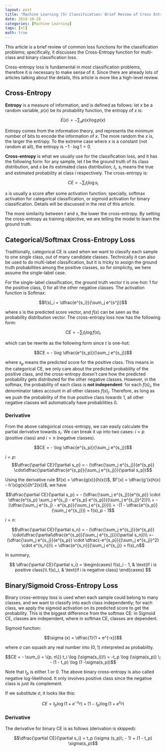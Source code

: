 ```yaml
---
layout: post
title: "Machine Learning (5) Classification: Brief Review of Cross Entropy Loss"
date: 2018-10-28
categories: [Machine Learning]
tags: [ml]
math: true
---
```


This article is a brief review of common loss functions for the classification problems; specifically, it discusses the Cross-Entropy function for multi-class and binary classification loss.

Cross-entropy loss is fundamental in most classification problems, therefore it is necessary to make sense of it. Since there are already lots of articles talking about the details, this article is more like a high-level review.

## Cross-Entropy

**Entropy** is a measure of information, and is defined as follows: let $x$ be a random variable, $p(x)$ be its probability function, the entropy of $x$ is:

$$E(x) = - \sum_x p(x) \log p(x)$$

Entropy comes from the information theory, and represents the minimum number of bits to encode the information of $x$. The more random the $x$ is, the larger the entropy. To the extreme case where $x$ is a constant (not random at all), the entropy is $- 1 \cdot \log 1 = 0$.

**Cross-entropy** is what we usually use for the classification loss, and it has the following form: for any sample, let $t$ be the ground truth of its class distribution, and $s$ be its estimated class distribution; $t_i$, $s_i$ means the true and estimated probability at class $i$ respectively. The cross-entropy is:

$$CE = - \sum_i t_i \log s_i$$

$s$ is usually a score after some activation function; specially, softmax activation for categorical classification, or sigmoid activation for binary classification. Details will be discussed in the rest of this article.

The more similarity between $t$ and $s$, the lower the cross-entropy. By setting the cross-entropy as training objective, we are telling the model to learn the ground truth.

## Categorical/Softmax Cross-Entropy Loss

Traditionally, categorical CE is used when we want to classify each sample to one single class, out of many candidate classes. Technically it can also be used to do multi-label classification, but it is tricky to assign the ground truth probabilities among the positive classes, so for simplicity, we here assume the single-label case.

For the single-label classification, the ground truth vector $t$ is one-hot: $1$ for the positive class, $0$ for all the other negative classes. The activation function is Softmax:

$$f(s)_i = \dfrac{e^{s_i}}{\sum_j e^{s^j}}$$

where $s$ is the predicted score vector, and $f(s)$ can be seen as the probability distribution vector. The cross-entropy loss now has the following form:

$$CE = - \sum_i t_i \log f(s)_i$$

which can be rewrite as the following form since $t$ is one-hot:

$$CE = - \log \dfrac{e^{s_p}}{\sum_j e^{s_j}}$$

where $s_p$ means the predicted score for the positive class. This means in the categorical CE, we only care about the predicted probability of the positive class, and the cross-entropy doesn't care how the predicted probability gets distributed for the other negative classes. However, in the softmax, the probability of each class is **not independent**: for each $f(s)_i$, the denominator takes account in all other classes $f(s)_j$. Therefore, as long as we push the probability of the true positive class towards $1$, all other negative classes will automatically have probabilities $0$.

### Derivative

From the above categorical cross-entropy, we can easily calculate the partial derivative towards $s_i$. We can break it up into two cases: $i = p$ (positive class) and $i = n$ (negative classes).

$$CE = - \log \dfrac{e^{s_p}}{\sum_j e^{s_j}}$$

$i = p$:
$$\dfrac{\partial CE}{\partial s_p} = - (\dfrac{\sum_j e^{s_j}}{e^{s_p}} \cdot\dfrac{\partial\dfrac{e^{s_p}}{\sum_j e^{s_j}}}{\partial s_p})$$

Using the derivative rule $f(x) = \dfrac{g(x)}{h(x)}$, $f'(x) = \dfrac{g'(x)h(x) - h'(x)g(x)}{h^2(x)}$, we have

$$\dfrac{\partial CE}{\partial s_p} = - (\dfrac{\sum_j e^{s_j}}{e^{s_p}} \cdot \dfrac{e^{s_p} \sum_j e^{s_j} - e^{s_p} e^{s_p}}{(\sum_j e^{s_j})^2})\\
= -(\dfrac{\sum_j e^{s_j} - e^{s_p}}{\sum_j e^{s_j}})\\
= -(1 - \dfrac{e^{s_p}}{\sum_j e^{s_j}}) = f(s)_p - 1$$

$i = n$:

$$\dfrac{\partial CE}{\partial s_n} = - (\dfrac{\sum_j e^{s_j}}{e^{s_p}} \cdot\dfrac{\partial\dfrac{e^{s_p}}{\sum_j e^{s_j}}}{\partial s_n})\\
=- (\dfrac{\sum_j e^{s_j}}{e^{s_p}} \cdot \dfrac{-e^{s_p}}{(\sum_j e^{s_j})^2} \cdot e^{s_n})\\
= \dfrac{e^{s_n}}{\sum_j e^{s_j}} = f(s)_n$$

In summary,

$$
\dfrac{\partial CE}{\partial s_i} =
\begin{cases}
f(s)_i - 1, & \text{if i is positive class}\\
f(s)_i, & \text{if i is negative class}
\end{cases}
$$

## Binary/Sigmoid Cross-Entropy Loss

Binary cross-entropy loss is used when each sample could belong to many classes, and we want to classify into each class independently; for each class, we apply the sigmoid activation on its predicted score to get the probability. This is the biggest difference from the softmax CE: in Sigmoid CE, classes are independent, where in softmax CE, classes are dependent.

Sigmoid function:

$$\sigma (x) = \dfrac{1}{1 + e^{-x}}$$

where $\sigma$ can squash any real number into $(0, 1)$ interpreted as probability.

$$CE = - \sum_{i = \{p, n\}} t_i \log (\sigma(s_i))\\
= -t_p \log (\sigma(s_p)) \; - (1 - t_p) \log (1 -\sigma(s_p))$$

Note that $t_p$ is either $1$ or $0$. The above binary cross-entropy is also called negative log-likelihood. It only involves positive class since the negative class is just its complement.

If we substitute $\sigma$, it looks like this:

$$CE = t_p \log (1 + e^{-s_p}) + (1 - t_p) \log (1 + e^{s_p})$$

### Derivative

The derivative for binary CE is as follows (derivation is skipped):

$$\dfrac{\partial CE}{\partial s_i} = t_p (\sigma (s_p)\; - 1) + (1 - t_p) \sigma(s_p)$$

